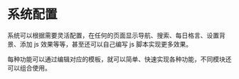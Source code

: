 # 系统配置

系统可以根据需要灵活配置，在任何的页面显示导航、搜索、每日格言、设置背景、添加 js 效果等等，甚至还可以自己编写 js 脚本实现更多效果。

每种功能可以通过编辑对应的模板，就可以简单、快速实现各种功能，不同模块还可以组合使用。